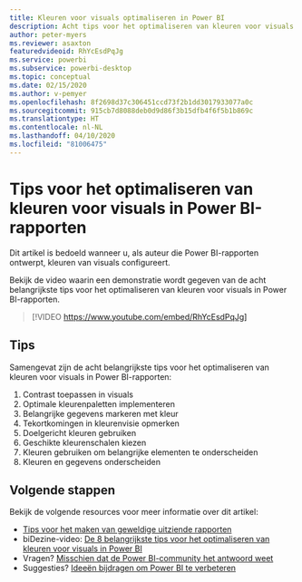 ```yaml
---
title: Kleuren voor visuals optimaliseren in Power BI
description: Acht tips voor het optimaliseren van kleuren voor visuals in Power BI-rapportvisuals, in Power BI Desktop of de Power BI-service.
author: peter-myers
ms.reviewer: asaxton
featuredvideoid: RhYcEsdPqJg
ms.service: powerbi
ms.subservice: powerbi-desktop
ms.topic: conceptual
ms.date: 02/15/2020
ms.author: v-pemyer
ms.openlocfilehash: 8f2698d37c306451ccd73f2b1dd3017933077a0c
ms.sourcegitcommit: 915cb7d8088deb0d9d86f3b15dfb4f6f5b1b869c
ms.translationtype: HT
ms.contentlocale: nl-NL
ms.lasthandoff: 04/10/2020
ms.locfileid: "81006475"
---
```

# <a name="tips-to-optimize-visual-colors-in-power-bi-reports"></a>Tips voor het optimaliseren van kleuren voor visuals in Power BI-rapporten

Dit artikel is bedoeld wanneer u, als auteur die Power BI-rapporten ontwerpt, kleuren van visuals configureert.

Bekijk de video waarin een demonstratie wordt gegeven van de acht belangrijkste tips voor het optimaliseren van kleuren voor visuals in Power BI-rapporten.

> [!VIDEO https://www.youtube.com/embed/RhYcEsdPqJg]

## <a name="tips"></a>Tips

Samengevat zijn de acht belangrijkste tips voor het optimaliseren van kleuren voor visuals in Power BI-rapporten:

1. Contrast toepassen in visuals
1. Optimale kleurenpaletten implementeren
1. Belangrijke gegevens markeren met kleur
1. Tekortkomingen in kleurenvisie opmerken
1. Doelgericht kleuren gebruiken
1. Geschikte kleurenschalen kiezen
1. Kleuren gebruiken om belangrijke elementen te onderscheiden
1. Kleuren en gegevens onderscheiden

## <a name="next-steps"></a>Volgende stappen

Bekijk de volgende resources voor meer informatie over dit artikel:

- [Tips voor het maken van geweldige uitziende rapporten](../power-bi-reports-tips-and-tricks-for-creating.md)
- biDezine-video: [De 8 belangrijkste tips voor het optimaliseren van kleuren voor visuals in Power BI](https://www.youtube.com/watch?v=RhYcEsdPqJg)
- Vragen? [Misschien dat de Power BI-community het antwoord weet](https://community.powerbi.com/)
- Suggesties? [Ideeën bijdragen om Power BI te verbeteren](https://ideas.powerbi.com)
